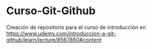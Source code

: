 # Curso-Git-Github
Creación de repositorio para el curso de introducción en https://www.udemy.com/introduccion-a-git-github/learn/lecture/8567860#content 
